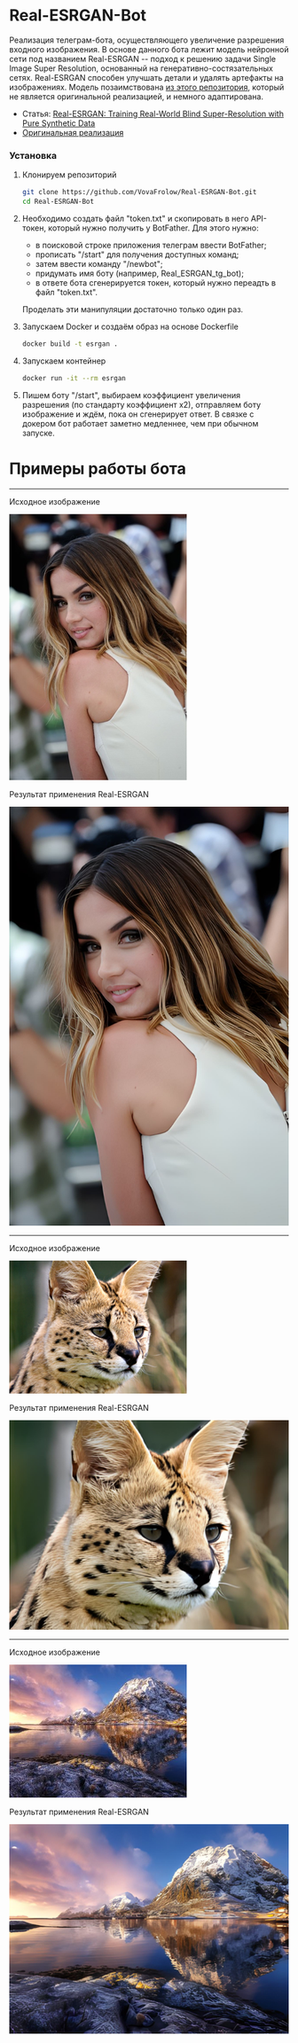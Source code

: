 # Real-ESRGAN-Bot

Реализация телеграм-бота, осуществляющего увеличение разрешения входного изображения. В основе данного бота лежит модель нейронной сети под названием Real-ESRGAN -- подход к решению задачи Single Image Super 
Resolution, основанный на генеративно-состязательных сетях. Real-ESRGAN способен улучшать детали и удалять артефакты на изображениях. Модель позаимствована [из этого репозитория](https://github.com/ai-forever/Real-ESRGAN), который не является оригинальной реализацией, и немного адаптирована. 

- Статья: [Real-ESRGAN: Training Real-World Blind Super-Resolution with Pure Synthetic Data](https://arxiv.org/abs/2107.10833)
- [Оригинальная реализация](https://github.com/xinntao/Real-ESRGAN)

### Установка

1. Клонируем репозиторий
   ```bash
   git clone https://github.com/VovaFrolow/Real-ESRGAN-Bot.git
   cd Real-ESRGAN-Bot
   ```

2. Необходимо создать файл "token.txt" и скопировать в него API-токен, который нужно получить у BotFather. Для этого нужно:

   - в поисковой строке приложения телеграм ввести BotFather;
   - прописать "/start" для получения доступных команд;
   - затем ввести команду "/newbot";
   - придумать имя боту (например, Real_ESRGAN_tg_bot);
   - в ответе бота сгенерируется токен, который нужно переадть в файл "token.txt".
   
   Проделать эти манипуляции достаточно только один раз.
3. Запускаем Docker и создаём образ на основе Dockerfile

   ```bash
   docker build -t esrgan .
   ```
   
4. Запускаем контейнер

   ```bash
   docker run -it --rm esrgan
   ```

5. Пишем боту "/start", выбираем коэффициент увеличения разрешения (по стандарту коэффициент х2), отправляем боту изображение и ждём, пока он сгенерирует ответ. В связке с докером бот работает заметно медленнее,
   чем при обычном запуске.

# Примеры работы бота

---

Исходное изображение

![](inputs/lr_ana.jpg)

Результат применения Real-ESRGAN

![](results/sr_ana.jpg)

---

Исходное изображение

![](inputs/lr_jag.jpg)

Результат применения Real-ESRGAN

![](results/sr_jag.jpg)

---

Исходное изображение

![](inputs/lr_mountains.jpg)

Результат применения Real-ESRGAN

![](results/sr_mountains.jpg)
